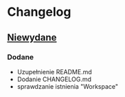 # Changelog


## [Niewydane]
### Dodane
- Uzupełnienie README.md
- Dodanie CHANGELOG.md
- sprawdzanie istnienia "Workspace"

[Niewydane]: https://bitbucket.org/cosmogroupteam/nn.panel.cosmogroup.pl/branches/compare/master%0D0.0.1
[0.0.1]: https://bitbucket.org/cosmogroupteam/nn.panel.cosmogroup.pl/commits/tag/0.0.1
